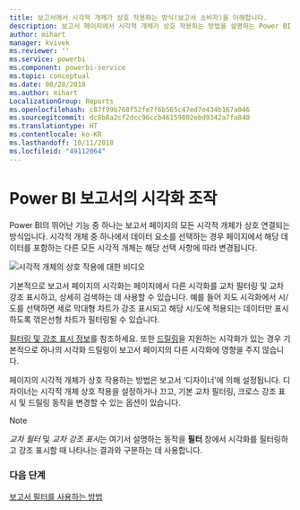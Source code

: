 ```yaml
---
title: 보고서에서 시각적 개체가 상호 작용하는 방식(보고서 소비자)을 이해합니다.
description: 보고서 페이지에서 시각적 개체가 상호 작용하는 방법을 설명하는 Power BI 최종 사용자를 위한 설명서입니다.
author: mihart
manager: kvivek
ms.reviewer: ''
ms.service: powerbi
ms.component: powerbi-service
ms.topic: conceptual
ms.date: 08/28/2018
ms.author: mihart
LocalizationGroup: Reports
ms.openlocfilehash: c87f99b768f52fe7f6b565c47ed7e434b167a046
ms.sourcegitcommit: dc8b8a2cf2dcc96ccb46159802ebd9342a7fa840
ms.translationtype: HT
ms.contentlocale: ko-KR
ms.lasthandoff: 10/11/2018
ms.locfileid: "49112064"
---
```

# <a name="visualization-interactions-in-a-power-bi-report"></a>Power BI 보고서의 시각화 조작
Power BI의 뛰어난 기능 중 하나는 보고서 페이지의 모든 시각적 개체가 상호 연결되는 방식입니다. 시각적 개체 중 하나에서 데이터 요소를 선택하는 경우 페이지에서 해당 데이터를 포함하는 다른 모든 시각적 개체는 해당 선택 사항에 따라 변경됩니다. 

![시각적 개체의 상호 작용에 대한 비디오](media/end-user-interactions/interactions.gif)

기본적으로 보고서 페이지의 시각화는 페이지에서 다른 시각화를 교차 필터링 및 교차 강조 표시하고, 상세히 검색하는 데 사용할 수 있습니다. 예를 들어 지도 시각화에서 시/도를 선택하면 세로 막대형 차트가 강조 표시되고 해당 시/도에 적용되는 데이터만 표시하도록 꺾은선형 차트가 필터링될 수 있습니다.

[필터링 및 강조 표시 정보](../power-bi-reports-filters-and-highlighting.md)를 참조하세요. 또한 [드릴링](../power-bi-visualization-drill-down.md)을 지원하는 시각화가 있는 경우 기본적으로 하나의 시각화 드릴링이 보고서 페이지의 다른 시각화에 영향을 주지 않습니다. 

페이지의 시각적 개체가 상호 작용하는 방법은 보고서 ‘디자이너’에 의해 설정됩니다. 디자이너는 시각적 개체 상호 작용을 설정하거나 끄고, 기본 교차 필터링, 크로스 강조 표시 및 드릴링 동작을 변경할 수 있는 옵션이 있습니다.
  
> [!NOTE]
> *교차 필터* 및 *교차 강조 표시*는 여기서 설명하는 동작을 **필터** 창에서 시각화를 필터링하고 강조 표시할 때 나타나는 결과와 구분하는 데 사용합니다.  

### <a name="next-steps"></a>다음 단계
[보고서 필터를 사용하는 방법](../power-bi-how-to-report-filter.md)
